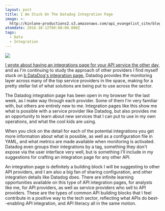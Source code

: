 ```yaml
---
layout: post
title: I Am Stuck On The Datadog Integration Page
image: >-
  http://kinlane-productions2.s3.amazonaws.com/api_evangelist_site/blog/screen_shot_2016_10_10_at_10.23.45_pm.png
atomdate: 2016-10-12T00:00:00.000Z
tags:
  - Data
  - Integration
---
```

[![](http://kinlane-productions2.s3.amazonaws.com/api_evangelist_site/blog/screen_shot_2016_10_10_at_10.23.45_pm.png)](https://www.datadoghq.com/product/integrations/)

[I wrote about having an integrations page for your API service the other day](http://apievangelist.com/2016/10/04/an-integrations-page-for-your-api-solution/), and as I'm continuing to study the approach of other providers I find myself stuck on [b DataDog's integration page.](https://www.datadoghq.com/product/integrations/) Datadog provides the monitoring layer across many of the top service providers in the space, making for a pretty stellar list of what solutions are being put to use across the sector. 

The Datadog integration page has been open in my browser for the last week, as I make way through each provider. Some of them I'm very familiar with, but others are entirely new to me. Integration pages like this show me what is possible with a service provider like Datadog, but also provides me an opportunity to learn about new services that I can put to use in my own operations, and what the cool kids are using.

When you click on the detail for each of the potential integrations you get more information about what is possible, as well as a configuration file in YAML, and what metrics are made available when monitoring is activated. Datadog even groups their integrations by a tag, something they don't expose via the user interface very well, but is something I'll include in my suggestions for crafting an integration page for any other API. 

An integration page is definitely a building block I will be suggesting to other API providers, and I am also a big fan of sharing configuration, and other integration details like Datadog does. There are infinite learning opportunities available on this type of API integration pages, for analysts like me, for API providers, as well as service providers who sell to API providers. These are the types of common API building blocks that I feel contribute in a positive way to the tech sector, reflecting what APIs do best--enabling API integration, and API literacy all in the same motion.